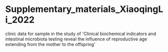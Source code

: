 # Supplementary_materials_XiaoqingLi_2022
clinic data for sample in the study of   'Clinical biochemical indicators and intestinal microbiota testing reveal the influence of reproductive age extending from the mother to the offspring'
